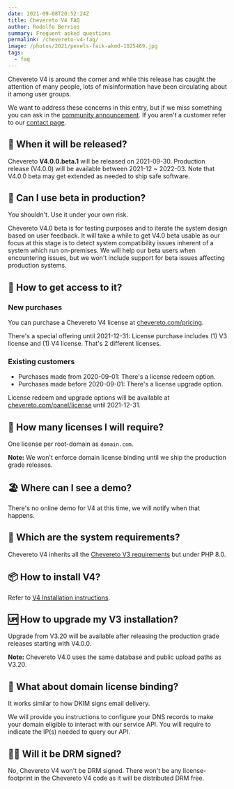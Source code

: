 ```yaml
---
date: 2021-09-08T20:52:24Z
title: Chevereto V4 FAQ
author: Rodolfo Berrios
summary: Frequent asked questions
permalink: /chevereto-v4-faq/
image: /photos/2021/pexels-faik-akmd-1025469.jpg
tags:
  - faq
---
```

Chevereto V4 is around the corner and while this release has caught the attention of many people, lots of misinformation have been circulating about it among user groups.

We want to address these concerns in this entry, but if we miss something you can ask in the [community announcement](https://chevereto.com/community/threads/chevereto-v4-faq.13752/). If you aren't a customer refer to our [contact page](https://chevereto.com/contact).

## 🚀 When it will be released?

Chevereto **V4.0.0.beta.1** will be released on 2021-09-30. Production release (V4.0.0) will be available between 2021-12 ~ 2022-03. Note that V4.0.0 beta may get extended as needed to ship safe software.

## 🤔 Can I use beta in production?

You shouldn't. Use it under your own risk.

Chevereto V4.0 beta is for testing purposes and to iterate the system design based on user feedback. It will take a while to get V4.0 beta usable as our focus at this stage is to detect system compatibility issues inherent of a system which run on-premises. We will help our beta users when encountering issues, but we won't include support for beta issues affecting production systems.

## 👑 How to get access to it?

### New purchases

You can purchase a Chevereto V4 license at [chevereto.com/pricing](https://chevereto.com/pricing).

There's a special offering until 2021-12-31: License purchase includes (1) V3 license and (1) V4 license. That's 2 different licenses.

### Existing customers

* Purchases made from 2020-09-01: There's a license redeem option.
* Purchases made before 2020-09-01: There's a license upgrade option.

License redeem and upgrade options will be available at [chevereto.com/panel/license](https://chevereto.com/panel/license) until 2021-12-31.

## 🤑 How many licenses I will require?

One license per root-domain as `domain.com`.

**Note:** We won't enforce domain license binding until we ship the production grade releases.

## 🏖 Where can I see a demo?

There's no online demo for V4 at this time, we will notify when that happens.

## 🤖 Which are the system requirements?

Chevereto V4 inherits all the [Chevereto V3 requirements](https://v3-docs.chevereto.com/setup/server/requirements.html) but under PHP 8.0.

## 📦 How to install V4?

Refer to [V4 Installation instructions](https://v4-docs.chevereto.com/get-started/installation.html).

## 🆙 How to upgrade my V3 installation?

Upgrade from V3.20 will be available after releasing the production grade releases starting  with V4.0.0.

**Note:** Chevereto V4.0 uses the same database and public upload paths as V3.20.

## 🔗 What about domain license binding?

It works similar to how DKIM signs email delivery.

We will provide you instructions to configure your DNS records to make your domain eligible to interact with our service API. You will require to indicate the IP(s) needed to query our API.

## 🕵️‍♂️ Will it be DRM signed?

No, Chevereto V4 won't be DRM signed. There won't be any license-footprint in the Chevereto V4 code as it will be distributed DRM free.
